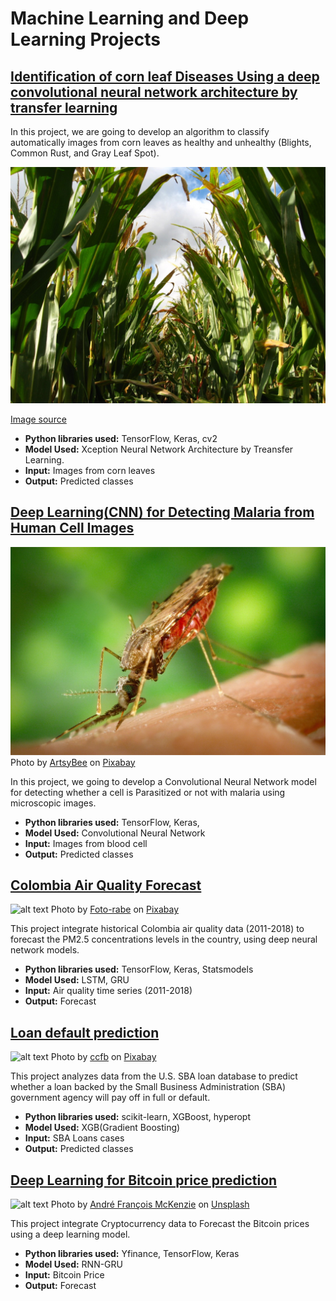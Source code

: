 # Machine Learning and Deep Learning Projects

## <a href="https://github.com/Luissalazarsalinas/Machine_Learning_Projects/blob/master/NoteBooks/Leaf_Diseases_Classification_v2.ipynb"> Identification of corn leaf Diseases Using a deep convolutional neural network architecture by transfer learning </a>

In this project, we are going to develop an algorithm to classify automatically images from corn leaves as healthy and unhealthy (Blights, Common Rust, and Gray Leaf Spot).

![alt text](https://github.com/Luissalazarsalinas/Machine_Learning_Projects/blob/master/Img/Corn%20leaf%20diseases.jpg)

<a href = 'https://www.dekalbasgrowdeltapine.com/en-us/agronomy/managing-corn-diseases.html'> Image source</a>

* **Python libraries used:** TensorFlow, Keras, cv2
* **Model Used:** Xception Neural Network Architecture by Treansfer Learning.
* **Input:** Images from corn leaves
* **Output:** Predicted classes

## <a href = "https://github.com/Luissalazarsalinas/Machine_Learning_Projects/blob/master/NoteBooks/Malaria_classification.ipynb"  target = "_blank">Deep Learning(CNN) for Detecting Malaria from Human Cell Images</a>


![alt text](https://github.com/Luissalazarsalinas/Machine_Learning_Projects/blob/master/Img/mosquito-g078ec5adf_1280.jpg)
Photo by <a href="https://pixabay.com/users/artsybee-462611/">ArtsyBee</a> on <a href="https://pixabay.com/photos/search/malaria/">Pixabay</a>

In this project, we going to develop a Convolutional Neural Network model for detecting whether a cell is Parasitized or not with malaria using microscopic images.
* **Python libraries used:** TensorFlow, Keras, 
* **Model Used:** Convolutional Neural Network
* **Input:** Images from blood cell
* **Output:** Predicted classes

## <a href = "https://github.com/Luissalazarsalinas/Machine_Learning_Projects/blob/master/NoteBooks/Air_quality.ipynb" target = "_blank">Colombia Air Quality Forecast </a>

![alt text](https://cdn.pixabay.com/photo/2015/01/25/18/24/industry-611668_960_720.jpg)
Photo by <a href="https://pixabay.com/users/foto-rabe-715168/">Foto-rabe</a> on <a href="https://pixabay.com/photos/industry-sunrise-fog-germany-611668/">Pixabay</a>

This project integrate historical Colombia air quality data (2011-2018) to forecast the PM2.5 concentrations levels in the country, using deep neural network models.
* **Python libraries used:** TensorFlow, Keras, Statsmodels 
* **Model Used:** LSTM, GRU
* **Input:** Air quality time series (2011-2018)
* **Output:** Forecast

## <a href = "https://github.com/Luissalazarsalinas/Machine_Learning_Projects/blob/master/NoteBooks/Loan_Default_Prediciton.ipynb">Loan default prediction</a>
![alt text](https://cdn.pixabay.com/photo/2020/02/18/08/35/finance-4858797_960_720.jpg)
Photo by <a href="https://pixabay.com/users/ccfb-15300756/">ccfb</a> on <a href="https://pixabay.com/photos/finance-bank-banking-business-4858797/">Pixabay</a>

This project analyzes data from the U.S. SBA loan database to predict whether a loan backed by the Small Business Administration (SBA) government agency will pay off in full or default.

* **Python libraries used:** scikit-learn, XGBoost, hyperopt
* **Model Used:** XGB(Gradient Boosting)
* **Input:** SBA Loans cases
* **Output:** Predicted classes

## <a href ="https://github.com/Luissalazarsalinas/Machine_Learning_Projects/blob/master/NoteBooks/Cryptocurrency_Prediction.ipynb">Deep Learning for Bitcoin price prediction</a>
![alt text](https://images.unsplash.com/photo-1516245834210-c4c142787335?ixlib=rb-1.2.1&raw_url=true&q=80&fm=jpg&crop=entropy&cs=tinysrgb&ixid=MnwxMjA3fDB8MHxwaG90by1wYWdlfHx8fGVufDB8fHx8&auto=format&fit=crop&w=869)
Photo by <a href="https://unsplash.com/@silverhousehd">André François McKenzie</a> on <a href="https://unsplash.com/">Unsplash</a>

This project integrate Cryptocurrency data to Forecast the Bitcoin prices using a deep learning model.

* **Python libraries used:** Yfinance, TensorFlow, Keras
* **Model Used:**  RNN-GRU
* **Input:** Bitcoin Price
* **Output:**  Forecast

